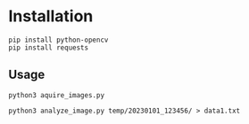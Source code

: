 # Installation

```
pip install python-opencv
pip install requests
```

## Usage
```
python3 aquire_images.py 
```

```
python3 analyze_image.py temp/20230101_123456/ > data1.txt
```


